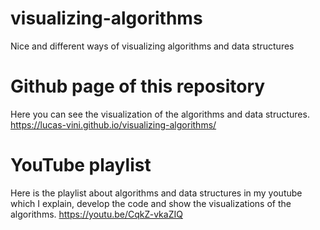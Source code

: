 # visualizing-algorithms
Nice and different ways of visualizing algorithms and data structures

# Github page of this repository
Here you can see the visualization of the algorithms and data structures.
https://lucas-vini.github.io/visualizing-algorithms/

# YouTube playlist
Here is the playlist about algorithms and data structures in my youtube which I explain, develop the code and show the visualizations of the algorithms.
https://youtu.be/CqkZ-vkaZIQ

